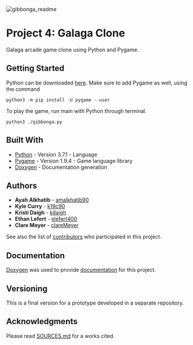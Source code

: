 ![gibbonga_readme](https://user-images.githubusercontent.com/42750464/48982003-5b2f6100-f0a2-11e8-932c-466afed6a83e.png)

# Project 4: Galaga Clone

Galaga arcade game clone using Python and Pygame.

## Getting Started

Python can be downloaded [here](https://www.python.org/downloads/). Make sure to add Pygame as well, using the command

```
python3 -m pip install -U pygame --user
```

To play the game, run main with Python through terminal.

```
python3 ./gibbonga.py
```

## Built With

* [Python](https://www.python.org/) - Version 3.7.1 - Language
* [Pygame](https://www.pygame.org/news) - Version 1.9.4 - Game language library
* [Doxygen](http://www.doxygen.nl/) - Documentation generation

## Authors

* **Ayah Alkhatib** - [amalkhatib90](https://github.com/amalkhatib90/)
* **Kyle Curry** - [k19c90](https://github.com/k19c90)
* **Kristi Daigh** - [kdaigh](https://github.com/kdaigh)
* **Ethan Lefert** - [elefert400](https://github.com/elefert400)
* **Clare Meyer** - [clareMeyer](https://github.com/clareMeyer)

See also the list of [contributors](https://github.com/kdaigh/Project04/graphs/contributors) who participated in this project.

## Documentation

[Doxygen](http://www.doxygen.nl/) was used to provide [documentation](https://github.com/kdaigh/Project04/tree/master/documentation/html) for this project.

## Versioning

This is a final version for a prototype developed in a separate repository.

## Acknowledgments

Please read [SOURCES.md](https://github.com/kdaigh/Project04/blob/master/documentation/SOURCES.md) for a works cited.
